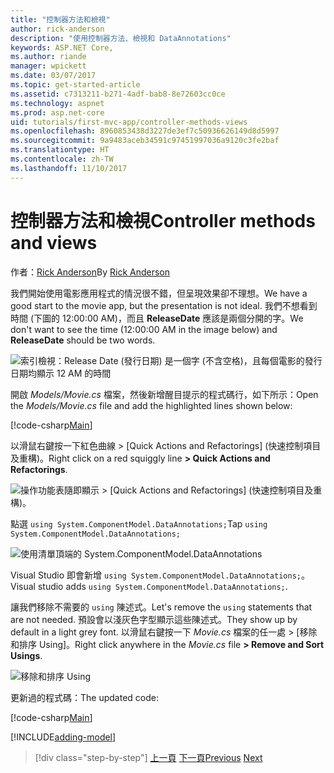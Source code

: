 ```yaml
---
title: "控制器方法和檢視"
author: rick-anderson
description: "使用控制器方法、檢視和 DataAnnotations"
keywords: ASP.NET Core,
ms.author: riande
manager: wpickett
ms.date: 03/07/2017
ms.topic: get-started-article
ms.assetid: c7313211-b271-4adf-bab8-8e72603cc0ce
ms.technology: aspnet
ms.prod: asp.net-core
uid: tutorials/first-mvc-app/controller-methods-views
ms.openlocfilehash: 8960853438d3227de3ef7c50936626149d8d5997
ms.sourcegitcommit: 9a9483aceb34591c97451997036a9120c3fe2baf
ms.translationtype: HT
ms.contentlocale: zh-TW
ms.lasthandoff: 11/10/2017
---
```

# <a name="controller-methods-and-views"></a><span data-ttu-id="23330-104">控制器方法和檢視</span><span class="sxs-lookup"><span data-stu-id="23330-104">Controller methods and views</span></span>

<span data-ttu-id="23330-105">作者：[Rick Anderson](https://twitter.com/RickAndMSFT)</span><span class="sxs-lookup"><span data-stu-id="23330-105">By [Rick Anderson](https://twitter.com/RickAndMSFT)</span></span>

<span data-ttu-id="23330-106">我們開始使用電影應用程式的情況很不錯，但呈現效果卻不理想。</span><span class="sxs-lookup"><span data-stu-id="23330-106">We have a good start to the movie app, but the presentation is not ideal.</span></span> <span data-ttu-id="23330-107">我們不想看到時間 (下圖的 12:00:00 AM)，而且 **ReleaseDate** 應該是兩個分開的字。</span><span class="sxs-lookup"><span data-stu-id="23330-107">We don't want to see the time (12:00:00 AM in the image below) and **ReleaseDate** should be two words.</span></span>

![索引檢視：Release Date (發行日期) 是一個字 (不含空格)，且每個電影的發行日期均顯示 12 AM 的時間](working-with-sql/_static/m55.png)

<span data-ttu-id="23330-109">開啟 *Models/Movie.cs* 檔案，然後新增醒目提示的程式碼行，如下所示：</span><span class="sxs-lookup"><span data-stu-id="23330-109">Open the *Models/Movie.cs* file and add the highlighted lines shown below:</span></span>

[!code-csharp[Main](start-mvc/sample/MvcMovie/Models/MovieDateWithExtraUsings.cs?name=snippet_1&highlight=13-14)]

<span data-ttu-id="23330-110">以滑鼠右鍵按一下紅色曲線 > [Quick Actions and Refactorings] \(快速控制項目及重構)。</span><span class="sxs-lookup"><span data-stu-id="23330-110">Right click on a red squiggly line **> Quick Actions and Refactorings**.</span></span>

  ![操作功能表隨即顯示 **> [Quick Actions and Refactorings] (快速控制項目及重構)**。](controller-methods-views/_static/qa.png)


<span data-ttu-id="23330-112">點選 `using System.ComponentModel.DataAnnotations;`</span><span class="sxs-lookup"><span data-stu-id="23330-112">Tap `using System.ComponentModel.DataAnnotations;`</span></span>

  ![使用清單頂端的 System.ComponentModel.DataAnnotations](controller-methods-views/_static/da.png)

  <span data-ttu-id="23330-114">Visual Studio 即會新增 `using System.ComponentModel.DataAnnotations;`。</span><span class="sxs-lookup"><span data-stu-id="23330-114">Visual studio adds `using System.ComponentModel.DataAnnotations;`.</span></span>

<span data-ttu-id="23330-115">讓我們移除不需要的 `using` 陳述式。</span><span class="sxs-lookup"><span data-stu-id="23330-115">Let's remove the `using` statements that are not needed.</span></span> <span data-ttu-id="23330-116">預設會以淺灰色字型顯示這些陳述式。</span><span class="sxs-lookup"><span data-stu-id="23330-116">They show up by default in a light grey font.</span></span> <span data-ttu-id="23330-117">以滑鼠右鍵按一下 *Movie.cs* 檔案的任一處 > [移除和排序 Using]。</span><span class="sxs-lookup"><span data-stu-id="23330-117">Right click anywhere in the *Movie.cs* file **> Remove and Sort Usings**.</span></span>

![移除和排序 Using](controller-methods-views/_static/rm.png)

<span data-ttu-id="23330-119">更新過的程式碼：</span><span class="sxs-lookup"><span data-stu-id="23330-119">The updated code:</span></span>

[!code-csharp[Main](./start-mvc/sample/MvcMovie/Models/MovieDate.cs?name=snippet_1)]

<!-- include start -->

[!INCLUDE[adding-model](../../includes/mvc-intro/controller-methods-views.md)]

>[!div class="step-by-step"]
<span data-ttu-id="23330-120">[上一頁](working-with-sql.md)
[下一頁](search.md)</span><span class="sxs-lookup"><span data-stu-id="23330-120">[Previous](working-with-sql.md)
[Next](search.md)</span></span>  

